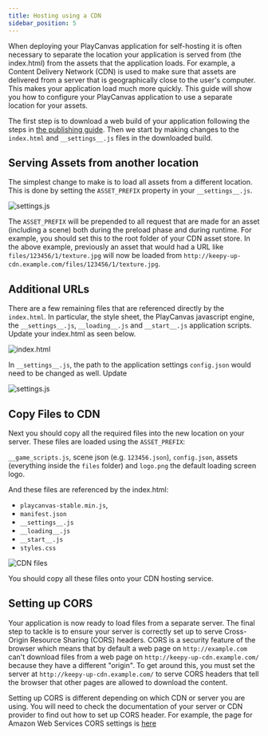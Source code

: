 ```yaml
---
title: Hosting using a CDN
sidebar_position: 5
---
```


When deploying your PlayCanvas application for self-hosting it is often necessary to separate the location your application is served from (the index.html) from the assets that the application loads. For example, a Content Delivery Network (CDN) is used to make sure that assets are delivered from a server that is geographically close to the user's computer. This makes your application load much more quickly. This guide will show you how to configure your PlayCanvas application to use a separate location for your assets.

The first step is to download a web build of your application following the steps in [the publishing guide][1]. Then we start by making changes to the `index.html` and `__settings__.js` files in the downloaded build.

## Serving Assets from another location

The simplest change to make is to load all assets from a different location. This is done by setting the `ASSET_PREFIX` property in your `__settings__.js`.

![settings.js][2]

The `ASSET_PREFIX` will be prepended to all request that are made for an asset (including a scene) both during the preload phase and during runtime. For example, you should set this to the root folder of your CDN asset store.  In the above example, previously an asset that would had a URL like `files/123456/1/texture.jpg` will now be loaded from `http://keepy-up-cdn.example.com/files/123456/1/texture.jpg`.

## Additional URLs

There are a few remaining files that are referenced directly by the `index.html`. In particular, the style sheet, the PlayCanvas javascript engine, the `__settings__.js`, `__loading__.js` and `__start__.js` application scripts. Update your index.html as seen below.

![index.html][3]

In `__settings__.js`, the path to the application settings `config.json` would need to be changed as well. Update

![settings.js][6]

## Copy Files to CDN

Next you should copy all the required files into the new location on your server. These files are loaded using the `ASSET_PREFIX`:

`__game_scripts.js`, scene json (e.g. `123456.json`), `config.json`, assets (everything inside the `files` folder) and `logo.png` the default loading screen logo.

And these files are referenced by the index.html:

- `playcanvas-stable.min.js`,
- `manifest.json`
- `__settings__.js`
- `__loading__.js`
- `__start__.js`
- `styles.css`

![CDN files][4]

You should copy all these files onto your CDN hosting service.

## Setting up CORS

Your application is now ready to load files from a separate server. The final step to tackle is to ensure your server is correctly set up to serve Cross-Origin Resource Sharing (CORS) headers. CORS is a security feature of the browser which means that by default a web page on `http://example.com` can't download files from a web page on `http://keepy-up-cdn.example.com/` because they have a different "origin". To get around this, you must set the server at `http://keepy-up-cdn.example.com/` to serve CORS headers that tell the browser that other pages are allowed to download the content.

Setting up CORS is different depending on which CDN or server you are using. You will need to check the documentation of your server or CDN provider to find out how to set up CORS header. For example, the page for Amazon Web Services CORS settings is [here][5]

[1]: /user-manual/publishing/web/self-hosting
[2]: /images/user-manual/publishing/web/cdn-settings-assets-prefix.png
[3]: /images/user-manual/publishing/web/cdn-index.png
[4]: /images/user-manual/publishing/web/cdn-files.png
[5]: https://docs.aws.amazon.com/AmazonS3/latest/userguide/cors.html
[6]: /images/user-manual/publishing/web/cdn-settings-config-prefix.png
